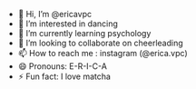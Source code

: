 - 👋 Hi, I’m @ericavpc
- 👀 I’m interested in dancing
- 🌱 I’m currently learning psychology
- 💞️ I’m looking to collaborate on cheerleading
- 📫 How to reach me : instagram (@erica.vpc)
- 😄 Pronouns: E-R-I-C-A
- ⚡ Fun fact: I love matcha

<!---
ericavpc/ericavpc is a ✨ special ✨ repository because its `README.md` (this file) appears on your GitHub profile.
You can click the Preview link to take a look at your changes.
--->
